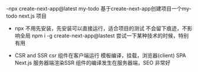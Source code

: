 -npx create-next-app@latest my-todo
  基于create-next-app创建项目一个my-todo next.js 项目
- npx
   不用先安装，先安装可以直接运行，适合项目的测试
   不会留下痕迹，不影响全局
   npm i -g create-next-app@lastest
   尝试一下某种技术的时候，特别有用

- CSR and SSR
   csr 组件在客户端运行 模板编译，挂载，浏览器(client) SPA
   Next.js 服务器端渲染SSR 组件的编译发生在服务器端，SEO 非常好
    